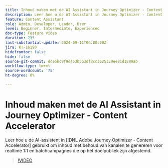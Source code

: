 ```yaml
---
title: Inhoud maken met de AI Assistant in Journey Optimizer - Content Accelerator
description: Leer hoe u de AI Assistant in Journey Optimizer - Content Accelerator gebruikt om inhoud met behoud van kanalen te genereren voor realtime 1:1 en batchcampagnes die op de doelgroep zijn afgestemd.
feature: Content Assistant
role: Admin, Developer, Leader, User
level: Beginner, Intermediate, Experienced
doc-type: Feature Video
duration: 235
last-substantial-update: 2024-09-11T00:00:00Z
jira: KT-16190
hidefromtoc: false
hide: false
source-git-commit: dde5bc9f9d453b5b3df8cc3625329ee81d1889ab
workflow-type: tm+mt
source-wordcount: '78'
ht-degree: 0%

---
```



# Inhoud maken met de AI Assistant in Journey Optimizer - Content Accelerator

Leer hoe u de AI-assistent in [!DNL Adobe Journey Optimizer - Content Accelerator] gebruikt om inhoud met behoud van kanalen te genereren voor realtime 1:1 en batchcampagnes die op het doelpubliek zijn afgestemd.

>[!VIDEO](https://video.tv.adobe.com/v/3433552/?learn=on)
